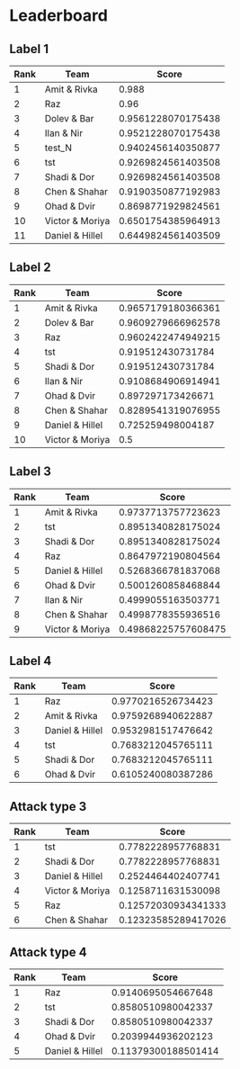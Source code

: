 # Leaderboard

## Label 1
| Rank | Team | Score |
|---|---|---|
|1|Amit & Rivka|0.988|
|2|Raz|0.96|
|3|Dolev & Bar|0.9561228070175438|
|4|Ilan & Nir|0.9521228070175438|
|5|test_N|0.9402456140350877|
|6|tst|0.9269824561403508|
|7|Shadi & Dor|0.9269824561403508|
|8|Chen & Shahar|0.9190350877192983|
|9|Ohad & Dvir|0.8698771929824561|
|10|Victor & Moriya|0.6501754385964913|
|11|Daniel & Hillel|0.6449824561403509|


## Label 2
| Rank | Team | Score |
|---|---|---|
|1|Amit & Rivka|0.9657179180366361|
|2|Dolev & Bar|0.9609279666962578|
|3|Raz|0.9602422474949215|
|4|tst|0.919512430731784|
|5|Shadi & Dor|0.919512430731784|
|6|Ilan & Nir|0.9108684906914941|
|7|Ohad & Dvir|0.897297173426671|
|8|Chen & Shahar|0.8289541319076955|
|9|Daniel & Hillel|0.725259498004187|
|10|Victor & Moriya|0.5|


## Label 3
| Rank | Team | Score |
|---|---|---|
|1|Amit & Rivka|0.9737713757723623|
|2|tst|0.8951340828175024|
|3|Shadi & Dor|0.8951340828175024|
|4|Raz|0.8647972190804564|
|5|Daniel & Hillel|0.5268366781837068|
|6|Ohad & Dvir|0.5001260858468844|
|7|Ilan & Nir|0.4999055163503771|
|8|Chen & Shahar|0.4998778355936516|
|9|Victor & Moriya|0.49868225757608475|


## Label 4
| Rank | Team | Score |
|---|---|---|
|1|Raz|0.9770216526734423|
|2|Amit & Rivka|0.9759268940622887|
|3|Daniel & Hillel|0.9532981517476642|
|4|tst|0.7683212045765111|
|5|Shadi & Dor|0.7683212045765111|
|6|Ohad & Dvir|0.6105240080387286|


## Attack type 3
| Rank | Team | Score |
|---|---|---|
|1|tst|0.7782228957768831|
|2|Shadi & Dor|0.7782228957768831|
|3|Daniel & Hillel|0.2524464402407741|
|4|Victor & Moriya|0.1258711631530098|
|5|Raz|0.12572030934341333|
|6|Chen & Shahar|0.12323585289417026|


## Attack type 4
| Rank | Team | Score |
|---|---|---|
|1|Raz|0.9140695054667648|
|2|tst|0.8580510980042337|
|3|Shadi & Dor|0.8580510980042337|
|4|Ohad & Dvir|0.2039944936202123|
|5|Daniel & Hillel|0.11379300188501414|


